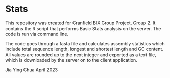 # Stats

This repository was created for Cranfield BIX Group Project, Group 2.
It contains the R script that performs Basic Stats analysis on the server. The code is run via command line.

The code goes through a fasta file and calculates assembly statistics which include total sequence length, longest and shortest length and GC content.
All values are rounded up to the next integer and exported as a text file, which is downloaded by the server on to the client application.

Jia Ying Chua
April 2023
